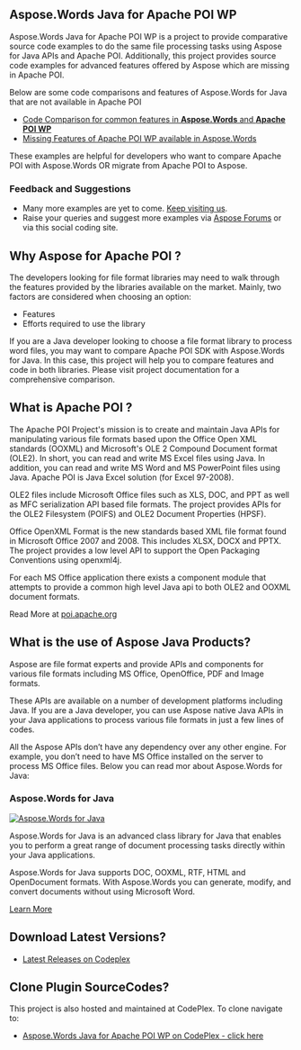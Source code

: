 ## Aspose.Words Java for Apache POI WP

Aspose.Words Java for Apache POI WP is a project to provide comparative source code examples to do the same file processing tasks using Aspose for Java APIs and Apache POI. Additionally, this project provides source code examples for advanced features offered by Aspose which are missing in Apache POI.

Below are some code comparisons and features of Aspose.Words for Java that are not available in Apache POI

* [Code Comparison for common features in **Aspose.Words** and **Apache POI WP**](http://www.aspose.com/docs/display/wordsjava/1.2+Code+Comparison+for+Common+Features+in+Aspose.Words+and+Apache+POI+-+HWPF+and+XWPF)
* [Missing Features of Apache POI WP available in Aspose.Words](http://www.aspose.com/docs/display/wordsjava/1.3+Missing+Features+in+Apache+POI+WP+-+HWPF+and+XWPF)

These examples are helpful for developers who want to compare Apache POI with Aspose.Words OR migrate from Apache POI to Aspose.

### Feedback and Suggestions

* Many more examples are yet to come. [Keep visiting us](http://www.aspose.com/java/total-component.aspx).
* Raise your queries and suggest more examples via [Aspose Forums](http://www.aspose.com/community/forums/default.aspx) or via this social coding site.

## Why Aspose for Apache POI ?

The developers looking for file format libraries may need to walk through the features provided by the libraries available on the market. Mainly, two factors are considered when choosing an option:

* Features
* Efforts required to use the library

If you are a Java developer looking to choose a file format library to process word files, you may want to compare Apache POI SDK with Aspose.Words for Java. In this case, this project will help you to compare features and code in both libraries. Please visit project documentation for a comprehensive comparison.

## What is Apache POI ?

The Apache POI Project's mission is to create and maintain Java APIs for manipulating various file formats based upon the Office Open XML standards (OOXML) and Microsoft's OLE 2 Compound Document format (OLE2). In short, you can read and write MS Excel files using Java. In addition, you can read and write MS Word and MS PowerPoint files using Java. Apache POI is Java Excel solution (for Excel 97-2008).

OLE2 files include Microsoft Office files such as XLS, DOC, and PPT as well as MFC serialization API based file formats. The project provides APIs for the OLE2 Filesystem (POIFS) and OLE2 Document Properties (HPSF).

Office OpenXML Format is the new standards based XML file format found in Microsoft Office 2007 and 2008. This includes XLSX, DOCX and PPTX. The project provides a low level API to support the Open Packaging Conventions using openxml4j.

For each MS Office application there exists a component module that attempts to provide a common high level Java api to both OLE2 and OOXML document formats.

Read More at [poi.apache.org](http://poi.apache.org/)

## What is the use of Aspose Java Products?

Aspose are file format experts and provide APIs and components for various file formats including MS Office, OpenOffice, PDF and Image formats. 

These APIs are available on a number of development platforms including Java. If you are a Java developer, you can use Aspose native Java APIs in your Java applications to process various file formats in just a few lines of codes. 

All the Aspose APIs don’t have any dependency over any other engine. For example, you don’t need to have MS Office installed on the server to process MS Office files. Below you can read mor about Aspose.Words for Java:

### Aspose.Words for Java

[![Aspose.Words for Java](http://www.aspose.com/App_Themes/V2/images/productLogos/Java/aspose_words-for-java.jpg)](http://www.aspose.com/java/word-component.aspx)

Aspose.Words for Java is an advanced class library for Java that enables you to perform a great range of document processing tasks directly within your Java applications.

Aspose.Words for Java supports DOC, OOXML, RTF, HTML and OpenDocument formats. With Aspose.Words you can generate, modify, and convert documents without using Microsoft Word.

[Learn More](http://www.aspose.com/java/word-component.aspx)

## Download Latest Versions?

* [Latest Releases on Codeplex](https://asposewordsjavaapachepoi.codeplex.com/releases/view/618321)

## Clone Plugin SourceCodes?

This project is also hosted and maintained at CodePlex. To clone navigate to:

* [Aspose.Words Java for Apache POI WP on CodePlex - click here](https://asposewordsjavaapachepoi.codeplex.com/SourceControl/latest)

